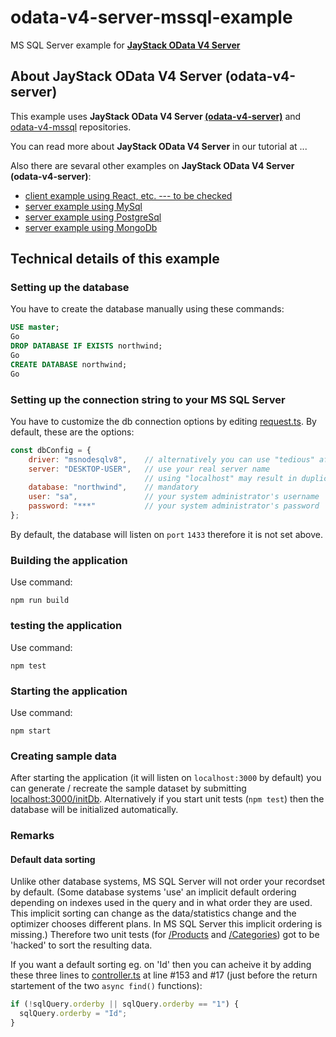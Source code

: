 # odata-v4-server-mssql-example
MS SQL Server example for **[JayStack OData V4 Server](https://github.com/jaystack/odata-v4-server)**

## About JayStack OData V4 Server (odata-v4-server)
This example uses **JayStack OData V4 Server [(odata-v4-server)](https://github.com/jaystack/odata-v4-server)** and [odata-v4-mssql](https://github.com/jaystack/odata-v4-mssql) repositories.

You can read more about **JayStack OData V4 Server** in our tutorial at ...

Also there are sevaral other examples on **JayStack OData V4 Server (odata-v4-server)**:
- [client example using React, etc. ---  to be checked](https://github.com/jaystack/odata-v4-client-examples)
- [server example using MySql](https://github.com/jaystack/odata-v4-mysql-example)
- [server example using PostgreSql](https://github.com/jaystack/odata-v4-server-pgsql-example)
- [server example using MongoDb](https://github.com/jaystack/odata-v4-server-mongodb-example)

## Technical details of this example
### Setting up the database
You have to create the database manually using these commands:
```SQL
USE master;
Go
DROP DATABASE IF EXISTS northwind;
Go
CREATE DATABASE northwind;
Go
```

### Setting up the connection string to your MS SQL Server
You have to customize the db connection options
by editing [request.ts](https://github.com/jaystack/odata-v4-server-mssql-example/blob/master/src/request.ts#L3-L9).
By default, these are the options:
```js
const dbConfig = {
    driver: "msnodesqlv8",    // alternatively you can use "tedious" after installing it by 'npm i tedious'
    server: "DESKTOP-USER",   // use your real server name
                              // using "localhost" may result in duplicate rows in the recordset
    database: "northwind",    // mandatory
    user: "sa",               // your system administrator's username
    password: "***"           // your system administrator's password
};
```
By default, the database will listen on `port` `1433` therefore it is not set above.


### Building the application
Use command:
```
npm run build
```

### testing the application
Use command:
```
npm test
```

### Starting the application
Use command:
```
npm start
```

### Creating sample data
After starting the application (it will listen on `localhost:3000` by default) you can generate / recreate the sample dataset
by submitting [localhost:3000/initDb](http://localhost:3000/initDb).
Alternatively if you start unit tests (`npm test`) then the database will be initialized automatically.

### Remarks
#### Default data sorting
Unlike other database systems, MS SQL Server will not order your recordset by default.
(Some database systems 'use' an implicit default ordering depending on indexes used in the query and in what order they are used.
This implicit sorting can change as the data/statistics change and the optimizer chooses different plans. In MS SQL Server this implicit ordering is missing.)
Therefore two unit tests
(for [/Products](localhost:3000/Products) and [/Categories](localhost:3000/Categories)) got to be 'hacked' to sort the resulting data.

If you want a default sorting eg. on 'Id' then you can acheive it
by adding these three lines to [controller.ts](https://github.com/jaystack/odata-v4-server-mssql-example/blob/master/src/controller.ts)
at line #153 and #17 (just before the return startement of the two `async find()` functions):
```js
if (!sqlQuery.orderby || sqlQuery.orderby == "1") {
  sqlQuery.orderby = "Id";
}
```
